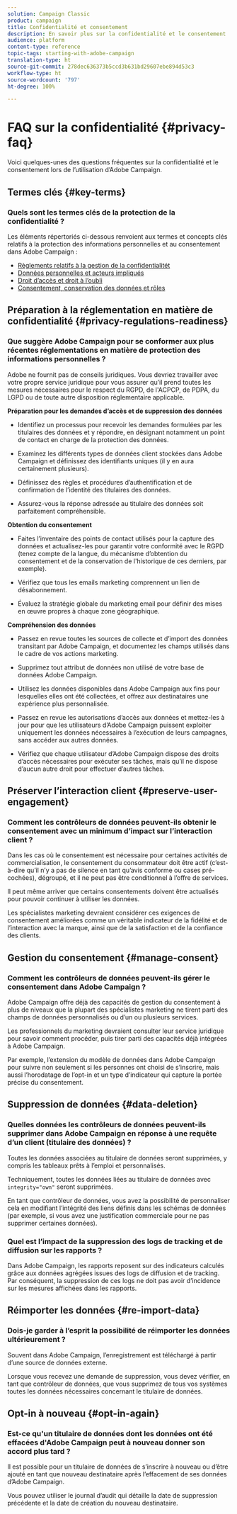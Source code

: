 ```yaml
---
solution: Campaign Classic
product: campaign
title: Confidentialité et consentement
description: En savoir plus sur la confidentialité et le consentement
audience: platform
content-type: reference
topic-tags: starting-with-adobe-campaign
translation-type: ht
source-git-commit: 278dec636373b5ccd3b631bd29607ebe894d53c3
workflow-type: ht
source-wordcount: '797'
ht-degree: 100%

---
```



# FAQ sur la confidentialité {#privacy-faq}

Voici quelques-unes des questions fréquentes sur la confidentialité et le consentement lors de l’utilisation d’Adobe Campaign.

## Termes clés {#key-terms}

### Quels sont les termes clés de la protection de la confidentialité ?

Les éléments répertoriés ci-dessous renvoient aux termes et concepts clés relatifs à la protection des informations personnelles et au consentement dans Adobe Campaign :

* [Règlements relatifs à la gestion de la confidentialitét](../../platform/using/privacy-management.md#privacy-management-regulations)
* [Données personnelles et acteurs impliqués](../../platform/using/privacy-and-recommendations.md#personal-data)
* [Droit d’accès et droit à l’oubli](../../platform/using/privacy-management.md#right-access-forgotten)
* [Consentement, conservation des données et rôles](../../platform/using/privacy-management.md#consent-retention-roles)

## Préparation à la réglementation en matière de confidentialité {#privacy-regulations-readiness}

### Que suggère Adobe Campaign pour se conformer aux plus récentes réglementations en matière de protection des informations personnelles ?

Adobe ne fournit pas de conseils juridiques. Vous devriez travailler avec votre propre service juridique pour vous assurer qu’il prend toutes les mesures nécessaires pour le respect du RGPD, de l&#39;ACPCP, de PDPA, du LGPD ou de toute autre disposition réglementaire applicable.

**Préparation pour les demandes d’accès et de suppression des données**

* Identifiez un processus pour recevoir les demandes formulées par les titulaires des données et y répondre, en désignant notamment un point de contact en charge de la protection des données.

* Examinez les différents types de données client stockées dans Adobe Campaign et définissez des identifiants uniques (il y en aura certainement plusieurs).

* Définissez des règles et procédures d’authentification et de confirmation de l’identité des titulaires des données.

* Assurez-vous la réponse adressée au titulaire des données soit parfaitement compréhensible.

**Obtention du consentement**

* Faites l’inventaire des points de contact utilisés pour la capture des données et actualisez-les pour garantir votre conformité avec le RGPD (tenez compte de la langue, du mécanisme d’obtention du consentement et de la conservation de l&#39;historique de ces derniers, par exemple).

* Vérifiez que tous les emails marketing comprennent un lien de désabonnement.

* Évaluez la stratégie globale du marketing email pour définir des mises en œuvre propres à chaque zone géographique.

**Compréhension des données**

* Passez en revue toutes les sources de collecte et d’import des données transitant par Adobe Campaign, et documentez les champs utilisés dans le cadre de vos actions marketing.

* Supprimez tout attribut de données non utilisé de votre base de données Adobe Campaign.

* Utilisez les données disponibles dans Adobe Campaign aux fins pour lesquelles elles ont été collectées, et offrez aux destinataires une expérience plus personnalisée.

* Passez en revue les autorisations d’accès aux données et mettez-les à jour pour que les utilisateurs d’Adobe Campaign puissent exploiter uniquement les données nécessaires à l’exécution de leurs campagnes, sans accéder aux autres données.

* Vérifiez que chaque utilisateur d’Adobe Campaign dispose des droits d’accès nécessaires pour exécuter ses tâches, mais qu’il ne dispose d’aucun autre droit pour effectuer d’autres tâches.

## Préserver l’interaction client {#preserve-user-engagement}

### Comment les contrôleurs de données peuvent-ils obtenir le consentement avec un minimum d’impact sur l’interaction client ?

Dans les cas où le consentement est nécessaire pour certaines activités de commercialisation, le consentement du consommateur doit être actif (c’est-à-dire qu’il n’y a pas de silence en tant qu’avis conforme ou cases pré-cochées), dégroupé, et il ne peut pas être conditionnel à l’offre de services.

Il peut même arriver que certains consentements doivent être actualisés pour pouvoir continuer à utiliser les données.

Les spécialistes marketing devraient considérer ces exigences de consentement améliorées comme un véritable indicateur de la fidélité et de l’interaction avec la marque, ainsi que de la satisfaction et de la confiance des clients.

## Gestion du consentement {#manage-consent}

### Comment les contrôleurs de données peuvent-ils gérer le consentement dans Adobe Campaign ?

Adobe Campaign offre déjà des capacités de gestion du consentement à plus de niveaux que la plupart des spécialistes marketing ne tirent parti des champs de données personnalisés ou d’un ou plusieurs services.

Les professionnels du marketing devraient consulter leur service juridique pour savoir comment procéder, puis tirer parti des capacités déjà intégrées à Adobe Campaign.

Par exemple, l’extension du modèle de données dans Adobe Campaign pour suivre non seulement si les personnes ont choisi de s’inscrire, mais aussi l’horodatage de l’opt-in et un type d’indicateur qui capture la portée précise du consentement.

## Suppression de données {#data-deletion}

### Quelles données les contrôleurs de données peuvent-ils supprimer dans Adobe Campaign en réponse à une requête d’un client (titulaire des données) ?

Toutes les données associées au titulaire de données seront supprimées, y compris les tableaux prêts à l’emploi et personnalisés.

Techniquement, toutes les données liées au titulaire de données avec `integrity="own"` seront supprimées.

En tant que contrôleur de données, vous avez la possibilité de personnaliser cela en modifiant l’intégrité des liens définis dans les schémas de données (par exemple, si vous avez une justification commerciale pour ne pas supprimer certaines données).

### Quel est l’impact de la suppression des logs de tracking et de diffusion sur les rapports ?

Dans Adobe Campaign, les rapports reposent sur des indicateurs calculés grâce aux données agrégées issues des logs de diffusion et de tracking. Par conséquent, la suppression de ces logs ne doit pas avoir d’incidence sur les mesures affichées dans les rapports.

## Réimporter les données {#re-import-data}

### Dois-je garder à l’esprit la possibilité de réimporter les données ultérieurement ?

Souvent dans Adobe Campaign, l’enregistrement est téléchargé à partir d’une source de données externe.

Lorsque vous recevez une demande de suppression, vous devez vérifier, en tant que contrôleur de données, que vous supprimez de tous vos systèmes toutes les données nécessaires concernant le titulaire de données.

## Opt-in à nouveau {#opt-in-again}

### Est-ce qu&#39;un titulaire de données dont les données ont été effacées d&#39;Adobe Campaign peut à nouveau donner son accord plus tard ?

Il est possible pour un titulaire de données de s’inscrire à nouveau ou d’être ajouté en tant que nouveau destinataire après l’effacement de ses données d’Adobe Campaign.

Vous pouvez utiliser le journal d’audit qui détaille la date de suppression précédente et la date de création du nouveau destinataire.